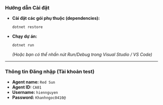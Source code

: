 ### Hướng dẫn Cài đặt

* **Cài đặt các gói phụ thuộc (dependencies):**
    ```bash
    dotnet restore
    ```
* **Chạy dự án:**
    ```bash
    dotnet run
    ```
    *(Hoặc bạn có thể nhấn nút Run/Debug trong Visual Studio / VS Code)*

---

### Thông tin Đăng nhập (Tài khoản test)

* **Agent name:** `Red Sun`
* **Agent ID:** `CA01`
* **Username:** `hiennguyen`
* **Password:** `Khanhngoc0410@`
